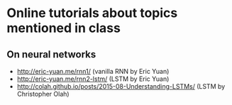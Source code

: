 # Online tutorials about topics mentioned in class

## On neural networks
* http://eric-yuan.me/rnn1/ (vanilla RNN by Eric Yuan) 
* http://eric-yuan.me/rnn2-lstm/ (LSTM by Eric Yuan)
* http://colah.github.io/posts/2015-08-Understanding-LSTMs/  (LSTM by Christopher Olah)
